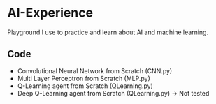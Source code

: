 # AI-Experience

Playground I use to practice and learn about AI and machine learning.

## Code

* Convolutional Neural Network from Scratch (CNN.py)
* Multi Layer Perceptron from Scratch (MLP.py)
* Q-Learning agent from Scratch (QLearning.py)
* Deep Q-Learning agent from Scratch (QLearning.py) -> Not tested
